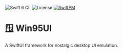 ![Swift 6 CI](https://github.com/peterzhang0216/Win95UI/actions/workflows/ci-swift6.yml/badge.svg)  
![License](https://img.shields.io/github/license/peterzhang0216/Win95UI)
[![SwiftPM](https://img.shields.io/badge/SPM-Win95UI-blue)](https://swiftpackageindex.com/peterzhang0216/Win95UI)
# 🪟 Win95UI

A SwiftUI framework for nostalgic desktop UI emulation.  
